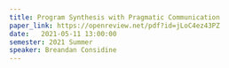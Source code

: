 ```yaml
---
title: Program Synthesis with Pragmatic Communication
paper_link: https://openreview.net/pdf?id=jLoC4ez43PZ
date:   2021-05-11 13:00:00
semester: 2021 Summer
speaker: Breandan Considine
---
```

